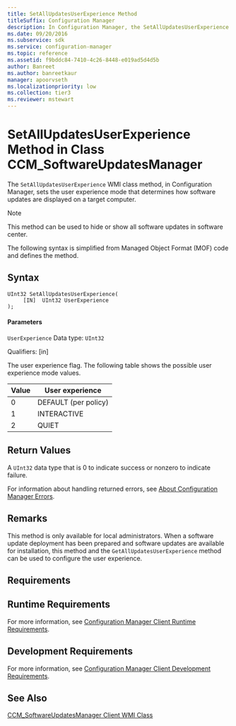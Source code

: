```yaml
---
title: SetAllUpdatesUserExperience Method
titleSuffix: Configuration Manager
description: In Configuration Manager, the SetAllUpdatesUserExperience WMI class method sets the user experience mode that determines how software updates are displayed on a target computer.
ms.date: 09/20/2016
ms.subservice: sdk
ms.service: configuration-manager
ms.topic: reference
ms.assetid: f9bddc84-7410-4c26-8448-e019ad5d4d5b
author: Banreet
ms.author: banreetkaur
manager: apoorvseth
ms.localizationpriority: low
ms.collection: tier3
ms.reviewer: mstewart
---
```

# SetAllUpdatesUserExperience Method in Class CCM_SoftwareUpdatesManager
The `SetAllUpdatesUserExperience` WMI class method, in Configuration Manager, sets the user experience mode that determines how software updates are displayed on a target computer.

> [!NOTE]
>  This method can be used to hide or show all software updates in software center.

 The following syntax is simplified from Managed Object Format (MOF) code and defines the method.

## Syntax

```
UInt32 SetAllUpdatesUserExperience(
     [IN]  UInt32 UserExperience
);
```

#### Parameters
 `UserExperience`
 Data type: `UInt32`

 Qualifiers: [in]

 The user experience flag. The following table shows the possible user experience mode values.

|Value|User experience|
|-----------|---------------------|
|0|DEFAULT (per policy)|
|1|INTERACTIVE|
|2|QUIET|

## Return Values
 A `UInt32` data type that is 0 to indicate success or nonzero to indicate failure.

 For information about handling returned errors, see [About Configuration Manager Errors](../../../../../develop/core/understand/about-configuration-manager-errors.md).

## Remarks
 This method is only available for local administrators. When a software update deployment has been prepared and software updates are available for installation, this method and the `GetAllUpdatesUserExperience` method can be used to configure the user experience.

## Requirements

## Runtime Requirements
 For more information, see [Configuration Manager Client Runtime Requirements](../../../../../develop/core/reqs/client-runtime-requirements.md).

## Development Requirements
 For more information, see [Configuration Manager Client Development Requirements](../../../../../develop/core/reqs/client-development-requirements.md).

## See Also
 [CCM_SoftwareUpdatesManager Client WMI Class](../../../../../develop/reference/core/clients/sdk/ccm_softwareupdatesmanager-client-wmi-class.md)
